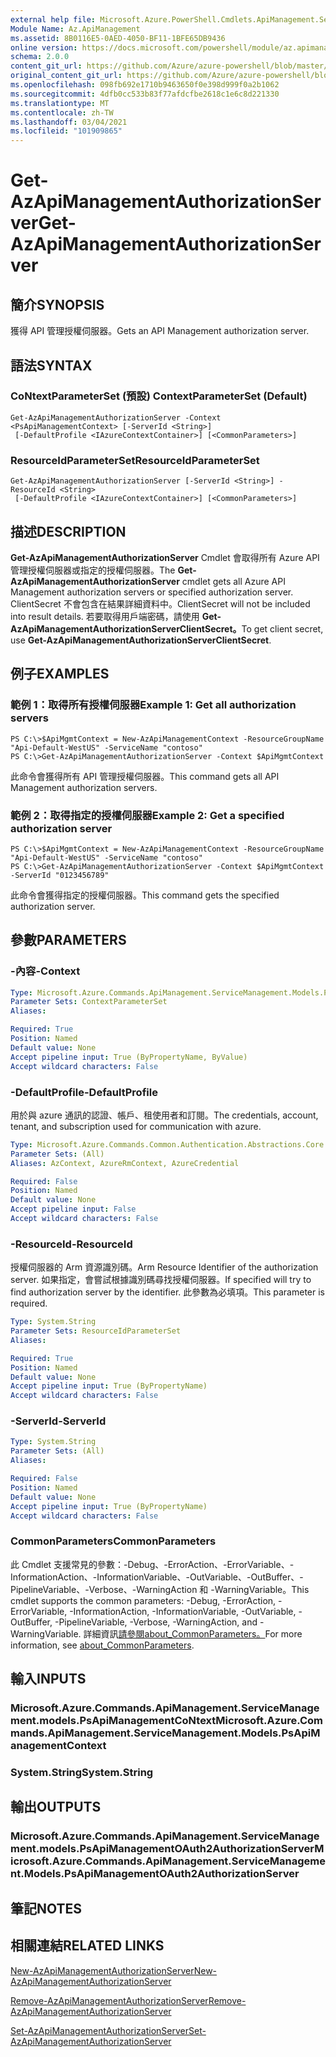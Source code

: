 ```yaml
---
external help file: Microsoft.Azure.PowerShell.Cmdlets.ApiManagement.ServiceManagement.dll-Help.xml
Module Name: Az.ApiManagement
ms.assetid: 8B0116E5-0AED-4050-BF11-1BFE65DB9436
online version: https://docs.microsoft.com/powershell/module/az.apimanagement/get-azapimanagementauthorizationserver
schema: 2.0.0
content_git_url: https://github.com/Azure/azure-powershell/blob/master/src/ApiManagement/ApiManagement/help/Get-AzApiManagementAuthorizationServer.md
original_content_git_url: https://github.com/Azure/azure-powershell/blob/master/src/ApiManagement/ApiManagement/help/Get-AzApiManagementAuthorizationServer.md
ms.openlocfilehash: 098fb692e1710b9463650f0e398d999f0a2b1062
ms.sourcegitcommit: 4dfb0cc533b83f77afdcfbe2618c1e6c8d221330
ms.translationtype: MT
ms.contentlocale: zh-TW
ms.lasthandoff: 03/04/2021
ms.locfileid: "101909865"
---
```

# <span data-ttu-id="b06c4-101">Get-AzApiManagementAuthorizationServer</span><span class="sxs-lookup"><span data-stu-id="b06c4-101">Get-AzApiManagementAuthorizationServer</span></span>

## <span data-ttu-id="b06c4-102">簡介</span><span class="sxs-lookup"><span data-stu-id="b06c4-102">SYNOPSIS</span></span>
<span data-ttu-id="b06c4-103">獲得 API 管理授權伺服器。</span><span class="sxs-lookup"><span data-stu-id="b06c4-103">Gets an API Management authorization server.</span></span>

## <span data-ttu-id="b06c4-104">語法</span><span class="sxs-lookup"><span data-stu-id="b06c4-104">SYNTAX</span></span>

### <span data-ttu-id="b06c4-105">CoNtextParameterSet (預設) </span><span class="sxs-lookup"><span data-stu-id="b06c4-105">ContextParameterSet (Default)</span></span>
```
Get-AzApiManagementAuthorizationServer -Context <PsApiManagementContext> [-ServerId <String>]
 [-DefaultProfile <IAzureContextContainer>] [<CommonParameters>]
```

### <span data-ttu-id="b06c4-106">ResourceIdParameterSet</span><span class="sxs-lookup"><span data-stu-id="b06c4-106">ResourceIdParameterSet</span></span>
```
Get-AzApiManagementAuthorizationServer [-ServerId <String>] -ResourceId <String>
 [-DefaultProfile <IAzureContextContainer>] [<CommonParameters>]
```

## <span data-ttu-id="b06c4-107">描述</span><span class="sxs-lookup"><span data-stu-id="b06c4-107">DESCRIPTION</span></span>
<span data-ttu-id="b06c4-108">**Get-AzApiManagementAuthorizationServer** Cmdlet 會取得所有 Azure API 管理授權伺服器或指定的授權伺服器。</span><span class="sxs-lookup"><span data-stu-id="b06c4-108">The **Get-AzApiManagementAuthorizationServer** cmdlet gets all Azure API Management authorization servers or specified authorization server.</span></span>
<span data-ttu-id="b06c4-109">ClientSecret 不會包含在結果詳細資料中。</span><span class="sxs-lookup"><span data-stu-id="b06c4-109">ClientSecret will not be included into result details.</span></span> <span data-ttu-id="b06c4-110">若要取得用戶端密碼，請使用 **Get-AzApiManagementAuthorizationServerClientSecret。**</span><span class="sxs-lookup"><span data-stu-id="b06c4-110">To get client secret, use **Get-AzApiManagementAuthorizationServerClientSecret**.</span></span>

## <span data-ttu-id="b06c4-111">例子</span><span class="sxs-lookup"><span data-stu-id="b06c4-111">EXAMPLES</span></span>

### <span data-ttu-id="b06c4-112">範例 1：取得所有授權伺服器</span><span class="sxs-lookup"><span data-stu-id="b06c4-112">Example 1: Get all authorization servers</span></span>
```
PS C:\>$ApiMgmtContext = New-AzApiManagementContext -ResourceGroupName "Api-Default-WestUS" -ServiceName "contoso"
PS C:\>Get-AzApiManagementAuthorizationServer -Context $ApiMgmtContext
```

<span data-ttu-id="b06c4-113">此命令會獲得所有 API 管理授權伺服器。</span><span class="sxs-lookup"><span data-stu-id="b06c4-113">This command gets all API Management authorization servers.</span></span>

### <span data-ttu-id="b06c4-114">範例 2：取得指定的授權伺服器</span><span class="sxs-lookup"><span data-stu-id="b06c4-114">Example 2: Get a specified authorization server</span></span>
```
PS C:\>$ApiMgmtContext = New-AzApiManagementContext -ResourceGroupName "Api-Default-WestUS" -ServiceName "contoso"
PS C:\>Get-AzApiManagementAuthorizationServer -Context $ApiMgmtContext -ServerId "0123456789"
```

<span data-ttu-id="b06c4-115">此命令會獲得指定的授權伺服器。</span><span class="sxs-lookup"><span data-stu-id="b06c4-115">This command gets the specified authorization server.</span></span>

## <span data-ttu-id="b06c4-116">參數</span><span class="sxs-lookup"><span data-stu-id="b06c4-116">PARAMETERS</span></span>

### <span data-ttu-id="b06c4-117">-內容</span><span class="sxs-lookup"><span data-stu-id="b06c4-117">-Context</span></span>

```yaml
Type: Microsoft.Azure.Commands.ApiManagement.ServiceManagement.Models.PsApiManagementContext
Parameter Sets: ContextParameterSet
Aliases:

Required: True
Position: Named
Default value: None
Accept pipeline input: True (ByPropertyName, ByValue)
Accept wildcard characters: False
```

### <span data-ttu-id="b06c4-118">-DefaultProfile</span><span class="sxs-lookup"><span data-stu-id="b06c4-118">-DefaultProfile</span></span>
<span data-ttu-id="b06c4-119">用於與 azure 通訊的認證、帳戶、租使用者和訂閱。</span><span class="sxs-lookup"><span data-stu-id="b06c4-119">The credentials, account, tenant, and subscription used for communication with azure.</span></span>

```yaml
Type: Microsoft.Azure.Commands.Common.Authentication.Abstractions.Core.IAzureContextContainer
Parameter Sets: (All)
Aliases: AzContext, AzureRmContext, AzureCredential

Required: False
Position: Named
Default value: None
Accept pipeline input: False
Accept wildcard characters: False
```

### <span data-ttu-id="b06c4-120">-ResourceId</span><span class="sxs-lookup"><span data-stu-id="b06c4-120">-ResourceId</span></span>
<span data-ttu-id="b06c4-121">授權伺服器的 Arm 資源識別碼。</span><span class="sxs-lookup"><span data-stu-id="b06c4-121">Arm Resource Identifier of the authorization server.</span></span> <span data-ttu-id="b06c4-122">如果指定，會嘗試根據識別碼尋找授權伺服器。</span><span class="sxs-lookup"><span data-stu-id="b06c4-122">If specified will try to find authorization server by the identifier.</span></span> <span data-ttu-id="b06c4-123">此參數為必填項。</span><span class="sxs-lookup"><span data-stu-id="b06c4-123">This parameter is required.</span></span>

```yaml
Type: System.String
Parameter Sets: ResourceIdParameterSet
Aliases:

Required: True
Position: Named
Default value: None
Accept pipeline input: True (ByPropertyName)
Accept wildcard characters: False
```

### <span data-ttu-id="b06c4-124">-ServerId</span><span class="sxs-lookup"><span data-stu-id="b06c4-124">-ServerId</span></span>
```yaml
Type: System.String
Parameter Sets: (All)
Aliases:

Required: False
Position: Named
Default value: None
Accept pipeline input: True (ByPropertyName)
Accept wildcard characters: False
```

### <span data-ttu-id="b06c4-125">CommonParameters</span><span class="sxs-lookup"><span data-stu-id="b06c4-125">CommonParameters</span></span>
<span data-ttu-id="b06c4-126">此 Cmdlet 支援常見的參數：-Debug、-ErrorAction、-ErrorVariable、-InformationAction、-InformationVariable、-OutVariable、-OutBuffer、-PipelineVariable、-Verbose、-WarningAction 和 -WarningVariable。</span><span class="sxs-lookup"><span data-stu-id="b06c4-126">This cmdlet supports the common parameters: -Debug, -ErrorAction, -ErrorVariable, -InformationAction, -InformationVariable, -OutVariable, -OutBuffer, -PipelineVariable, -Verbose, -WarningAction, and -WarningVariable.</span></span> <span data-ttu-id="b06c4-127">詳細資訊[請參閱about_CommonParameters。](http://go.microsoft.com/fwlink/?LinkID=113216)</span><span class="sxs-lookup"><span data-stu-id="b06c4-127">For more information, see [about_CommonParameters](http://go.microsoft.com/fwlink/?LinkID=113216).</span></span>

## <span data-ttu-id="b06c4-128">輸入</span><span class="sxs-lookup"><span data-stu-id="b06c4-128">INPUTS</span></span>

### <span data-ttu-id="b06c4-129">Microsoft.Azure.Commands.ApiManagement.ServiceManagement.models.PsApiManagementCoNtext</span><span class="sxs-lookup"><span data-stu-id="b06c4-129">Microsoft.Azure.Commands.ApiManagement.ServiceManagement.Models.PsApiManagementContext</span></span>

### <span data-ttu-id="b06c4-130">System.String</span><span class="sxs-lookup"><span data-stu-id="b06c4-130">System.String</span></span>

## <span data-ttu-id="b06c4-131">輸出</span><span class="sxs-lookup"><span data-stu-id="b06c4-131">OUTPUTS</span></span>

### <span data-ttu-id="b06c4-132">Microsoft.Azure.Commands.ApiManagement.ServiceManagement.models.PsApiManagementOAuth2AuthorizationServer</span><span class="sxs-lookup"><span data-stu-id="b06c4-132">Microsoft.Azure.Commands.ApiManagement.ServiceManagement.Models.PsApiManagementOAuth2AuthorizationServer</span></span>

## <span data-ttu-id="b06c4-133">筆記</span><span class="sxs-lookup"><span data-stu-id="b06c4-133">NOTES</span></span>

## <span data-ttu-id="b06c4-134">相關連結</span><span class="sxs-lookup"><span data-stu-id="b06c4-134">RELATED LINKS</span></span>

[<span data-ttu-id="b06c4-135">New-AzApiManagementAuthorizationServer</span><span class="sxs-lookup"><span data-stu-id="b06c4-135">New-AzApiManagementAuthorizationServer</span></span>](./New-AzApiManagementAuthorizationServer.md)

[<span data-ttu-id="b06c4-136">Remove-AzApiManagementAuthorizationServer</span><span class="sxs-lookup"><span data-stu-id="b06c4-136">Remove-AzApiManagementAuthorizationServer</span></span>](./Remove-AzApiManagementAuthorizationServer.md)

[<span data-ttu-id="b06c4-137">Set-AzApiManagementAuthorizationServer</span><span class="sxs-lookup"><span data-stu-id="b06c4-137">Set-AzApiManagementAuthorizationServer</span></span>](./Set-AzApiManagementAuthorizationServer.md)


